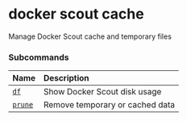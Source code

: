 # docker scout cache

<!---MARKER_GEN_START-->
Manage Docker Scout cache and temporary files

### Subcommands

| Name                            | Description                     |
|:--------------------------------|:--------------------------------|
| [`df`](scout_cache_df.md)       | Show Docker Scout disk usage    |
| [`prune`](scout_cache_prune.md) | Remove temporary or cached data |



<!---MARKER_GEN_END-->

